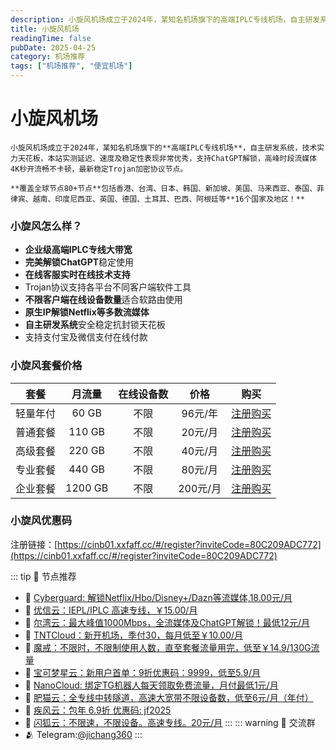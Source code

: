 ```yaml
---
description: 小旋风机场成立于2024年，某知名机场旗下的高端IPLC专线机场，自主研发系统，技术实力天花板，本站实测延迟、速度及稳定性表现非常优秀，支持ChatGPT解锁，高峰时段流媒体4K秒开流畅不卡顿，比一元机场稳定可靠。
title: 小旋风机场
readingTime: false
pubDate: 2025-04-25
category: 机场推荐
tags: ["机场推荐", "便宜机场"]
---
```

# 小旋风机场

    小旋风机场成立于2024年，某知名机场旗下的**高端IPLC专线机场**，自主研发系统，技术实力天花板，本站实测延迟、速度及稳定性表现非常优秀，支持ChatGPT解锁，高峰时段流媒体4K秒开流畅不卡顿，最新稳定Trojan加密协议节点。

    **覆盖全球节点80+节点**包括香港、台湾、日本、韩国、新加坡、美国、马来西亚、泰国、菲律宾、越南、印度尼西亚、英国、德国、土耳其、巴西、阿根廷等**16个国家及地区！**

### 小旋风怎么样？
- **企业级高端IPLC专线大带宽**
- **完美解锁ChatGPT**稳定使用
- **在线客服实时在线技术支持**
- Trojan协议支持各平台不同客户端软件工具
- **不限客户端在线设备数量**适合软路由使用
- **原生IP解锁Netflix等多数流媒体**
- **自主研发系统**安全稳定抗封锁天花板
- 支持支付宝及微信支付在线付款

### 小旋风套餐价格

| **套餐** | **月流量** | **在线设备数** | **价格** |                           **购买**                           |
| :------: | :--------: | :------------: | :------: | :----------------------------------------------------------: |
| 轻量年付 |   60 GB    |      不限      | 96元/年  | [注册购买](https://cinb01.xxfaff.cc/#/register?inviteCode=80C209ADC772) |
| 普通套餐 |   110 GB   |      不限      | 20元/月  | [注册购买](https://cinb01.xxfaff.cc/#/register?inviteCode=80C209ADC772) |
| 高级套餐 |   220 GB   |      不限      | 40元/月  | [注册购买](https://cinb01.xxfaff.cc/#/register?inviteCode=80C209ADC772) |
| 专业套餐 |   440 GB   |      不限      | 80元/月  | [注册购买](https://cinb01.xxfaff.cc/#/register?inviteCode=80C209ADC772) |
| 企业套餐 |  1200 GB   |      不限      | 200元/月 | [注册购买](https://cinb01.xxfaff.cc/#/register?inviteCode=80C209ADC772) |

### 小旋风优惠码
注册链接：[https://cinb01.xxfaff.cc/#/register?inviteCode=80C209ADC772](https://cinb01.xxfaff.cc/#/register?inviteCode=80C209ADC772)

::: tip 🎉 节点推荐
- 🚀 [Cyberguard: 解锁Netflix/Hbo/Disney+/Dazn等流媒体,18.00元/月](https://www.cyberguard.best/#/register?code=XsreC0T5)<br>
- 🚀 [优信云：IEPL/IPLC 高速专线，￥15.00/月](https://www.优信云.com/#/register?code=JRtE5uIV)<br>
- 🚀 [尔湾云：最大峰值1000Mbps，全流媒体及ChatGPT解锁！最低12元/月](https://erwan6.net/auth/register?code=BoObCd)<br>
- 🚀 [TNTCloud：新开机场，季付30，每月低至￥10.00/月](https://haibing822.tntvipaff.cc/#/register?code=GtjJVgml)<br>
- 🚀 [魔戒：不限时，不限制使用人数，直至套餐流量用完，低至￥14.9/130G流量](https://mojie.app/#/register?code=sSdtPtLo)<br>
- 🚀 [宝可梦星云：新用户首单：9折优惠码：9999，低至5.9/月 ](https://love.521pokemon.com/register?code=56ERkkxp)<br>
- 🚀 [NanoCloud: 绑定TG机器人每天领取免费流量，月付最低1元/月](https://edu.uodoo.bid/auth/register?code=JMiOQDHf)<br>
- 🚀 [肥猫云：全专线中转隧道，高速大宽带不限设备数，低至6元/月（年付）](https://fchb1188.fcvipaff.cc/register?aff=X1vZd2wf)<br>
- 🚀 [疾风云：包年 6.9折 优惠码: jf2025](https://homes.tr25.cn?code=ReCm)<br>
- 🚀 [闪狐云：不限速，不限设备。高速专线。20元/月](https://inv02.ffaff.cc/register?aff=WQApz2pv)
:::
::: warning  💬 交流群
- 🫂 Telegram:[@jichang360](https://t.me/jichang360)
:::
